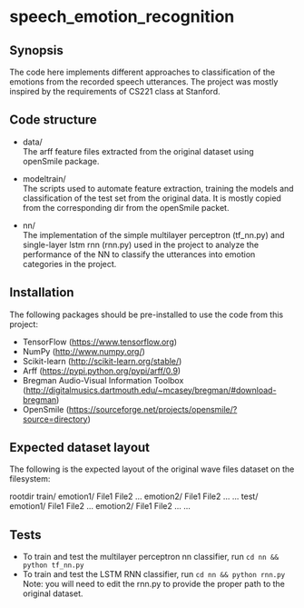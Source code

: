 # speech_emotion_recognition
## Synopsis

The code here implements different approaches to classification of the emotions from the recorded speech utterances. The project was mostly inspired by the requirements of CS221 class at Stanford.

## Code structure

 - data/  
   The arff feature files extracted from the original dataset using openSmile package.

 - modeltrain/  
   The scripts used to automate feature extraction, training the models and classification of the test set from the original data. It is mostly copied from the corresponding dir from the openSmile packet.  

 - nn/  
   The implementation of the simple multilayer perceptron (tf_nn.py) and single-layer lstm rnn (rnn.py) used in the project to analyze the performance of the NN to classify the utterances into emotion categories in the project.

## Installation

The following packages should be pre-installed to use the code from this project:

- TensorFlow (https://www.tensorflow.org)
- NumPy (http://www.numpy.org/)
- Scikit-learn (http://scikit-learn.org/stable/)
- Arff (https://pypi.python.org/pypi/arff/0.9)
- Bregman Audio-Visual Information Toolbox (http://digitalmusics.dartmouth.edu/~mcasey/bregman/#download-bregman)
- OpenSmile (https://sourceforge.net/projects/opensmile/?source=directory)

## Expected dataset layout

The following is the expected layout of the original wave files dataset on the filesystem:

   rootdir
      train/
            emotion1/
                File1
                File2
                …
            emotion2/
                File1
                File2
                …
            ...
      test/
            emotion1/
                File1
                File2
                …
            emotion2/
                File1
                File2
                …
            ...

## Tests

- To train and test the multilayer perceptron nn classifier, run `cd nn && python tf_nn.py`
- To train and test the LSTM RNN classifier, run `cd nn && python rnn.py`
   Note: you will need to edit the rnn.py to provide the proper path to the original dataset.
